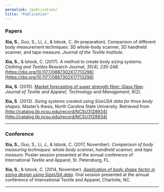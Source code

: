 ```yaml
---
permalink: /publication/
title: "Publication"
---
```


### Papers 
**Xia, S.**, Guo, S., Li, J., & Istook, C. (In preparation). Comparison of different body measurement techniques: 3D whole-body scanner, 3D handheld scanner, and tape measure. *Journal of the Textile Institute*.  

**Xia, S.**, & Istook, C. (2017). A method to create body sizing systems. *Clothing and Textiles Research Journal, 35(4), 235-248*. [https://doi.org/10.1177/0887302X17713298](https://doi.org/10.1177/0887302X17713298)  

**Xia, S**. (2015). [Market forecasting of super strength fiber: Glass fiber](http://ojs.cnr.ncsu.edu/index.php/JTATM/article/view/7533/3590). *Journal of Textile and Apparel, Technology and Management*, 9(2).  

**Xia, S**. (2013). *Sizing systems created using SizeUSA data for three body shapes*. Master’s thesis, North Carolina State University. Retrieved from [http://catalog.lib.ncsu.edu/record/NCSU3128934](http://catalog.lib.ncsu.edu/record/NCSU3128934)  

---
### Conference 
**Xia, S.**, Guo, S., Li, J., & Istook, C. (2017, November). *Comparison of body measuring techniques: whole body scanner, handheld scanner, and tape measure*. Poster session presented at the annual conference of International Textile and Apparel, St. Petersburg, FL.  

**Xia, S.**, & Istook, C. (2014, November). [*Application of body shape factor in sizing design using SizeUSA data*](http://cdm16001.contentdm.oclc.org/cdm/compoundobject/collection/p16001coll5/id/17785/rec/185). Oral session presented at the annual conference of International Textile and Apparel, Charlotte, NC.

---